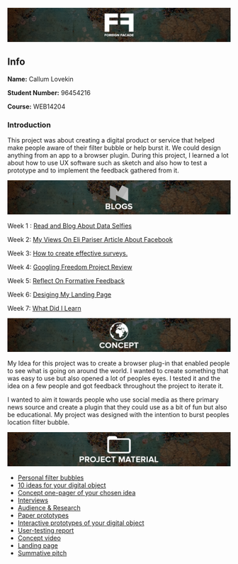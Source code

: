 
![title](https://github.com/CallumLovekin28/UX-Design/blob/master/Images/Title.png)
## Info

**Name:** Callum Lovekin

**Student Number:** 96454216

**Course:** WEB14204

### Introduction

This project was about creating a digital product or service that helped make people aware of their filter bubble or help burst it. We could design anything from an app to a browser plugin. During this project, I learned a lot about how to use UX software such as sketch and also how to test a prototype and to implement the feedback gathered from it.


![blogs](https://github.com/CallumLovekin28/UX-Design/blob/master/Images/Blogs.png)

Week 1 : [Read and Blog About Data Selfies](https://medium.com/@c.lovekin/opinions-on-data-selfies-16261c1ed20b) 

Week 2: [My Views On Eli Pariser Article About Facebook](https://medium.com/@c.lovekin/the-article-by-eli-pariser-about-a-facebook-study-looked-into-filter-bubbles-vs-individual-choices-228ecbabb5ad
) 

Week 3: [How to create effective surveys. ](https://medium.com/@c.lovekin/creating-a-survey-for-feedback-c279372c20bb) 

Week 4: [Googling Freedom Project Review](https://medium.com/@c.lovekin/googling-freedom-project-review-e45fd389d409) 

Week 5: [Reflect On Formative Feedback ](https://medium.com/@c.lovekin/reflection-on-formative-feedback-402c5e83a28)

Week 6: [Desiging My Landing Page](https://medium.com/@c.lovekin/designing-my-landing-page-e228df3a0e64) 

Week 7: [What Did I Learn](https://medium.com/@c.lovekin/what-did-i-learn-dd83702abc39) 


![Idea](https://github.com/CallumLovekin28/UX-Design/blob/master/Images/Concept.png)

My Idea for this project was to create a browser plug-in that enabled people to see what is going on around the world. I wanted to create something that was easy to use but also opened a lot of peoples eyes. I tested it and the idea on a few people and got feedback throughout the project to iterate it.

I wanted to aim it towards people who use social media as there primary news source and create a plugin that they could use as a bit of fun but also be educational. My project was designed with the intention to burst peoples location filter bubble.

![Hand In](https://github.com/CallumLovekin28/UX-Design/blob/master/Images/ProjectMaterial.png)

- [Personal filter bubbles](https://drive.google.com/file/d/1yluWFbo2SAWOEyZpURGDOvK1IP9MesTS/view?usp=sharing)
- [10 ideas for your digital object](https://drive.google.com/file/d/11AQjNPXlaSmvJYXDGiBiR02WB73n_Wu3/view?usp=sharing)
- [Concept one-pager of your chosen idea](https://drive.google.com/file/d/12WPc0fAjHVEJl0GyTDNQSfdUjDFlKUVC/view?usp=sharing)
- [Interviews](https://docs.google.com/document/d/1XLYY9ZbrvC_Qadv9Ey_GnJQ2zR-IHlOmGTGFiyhuDa8/edit?usp=sharing)
- [Audience & Research](https://docs.google.com/document/d/1dmT2uNLMtAGtUNru3bOwxSew4j8boT3ln6wMFTL0qpE/edit?usp=sharing)
- [Paper prototypes](https://drive.google.com/drive/folders/1joshTIBZUs0a6ZEFeNI8prpNKtsBqNq9?usp=sharing)
- [Interactive prototypes of your digital object](https://drive.google.com/drive/folders/1A6iNLQpxhX_JPcCBtZAjKCbuIbwnlcoT?usp=sharing)
- [User-testing report](https://docs.google.com/document/d/1JXraeJmpWTJdMm4y4AXC0El3vcdOD5sVnah-tfFv2Ak/edit?usp=sharing)
- [Concept video](https://drive.google.com/file/d/1cNoTuhmiBm8ONoFGuXXMxOBQGBq2axX7/view?usp=sharing)
- [Landing page](https://drive.google.com/file/d/1bmHzgxyzhkCeUUOcGEC-MYcnbvQHqbSD/view?usp=sharing)
- [Summative pitch](https://drive.google.com/drive/folders/1ZZsGXkBV9Jx4t3PunnMsi39MCL5XGZHf?usp=sharing)
